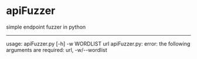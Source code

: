 # apiFuzzer
simple endpoint fuzzer in python

___

usage: apiFuzzer.py [-h] -w WORDLIST url
apiFuzzer.py: error: the following arguments are required: url, -w/--wordlist
